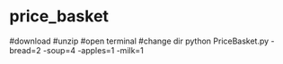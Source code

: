 # price_basket

#download
#unzip
#open terminal
#change dir
python PriceBasket.py -bread=2 -soup=4 -apples=1 -milk=1

